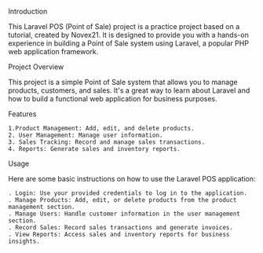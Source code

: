 Introduction

This Laravel POS (Point of Sale) project is a practice project based on a tutorial, created by Novex21. It is designed to provide you with a hands-on experience in building a Point of Sale system using Laravel, a popular PHP web application framework.

Project Overview

This project is a simple Point of Sale system that allows you to manage products, customers, and sales. It's a great way to learn about Laravel and how to build a functional web application for business purposes.

Features

    1.Product Management: Add, edit, and delete products.
    2. User Management: Manage user information.
    3. Sales Tracking: Record and manage sales transactions.
    4. Reports: Generate sales and inventory reports.

Usage

Here are some basic instructions on how to use the Laravel POS application:

    . Login: Use your provided credentials to log in to the application.
    . Manage Products: Add, edit, or delete products from the product management section.
    . Manage Users: Handle customer information in the user management section.
    . Record Sales: Record sales transactions and generate invoices.
    . View Reports: Access sales and inventory reports for business insights.

